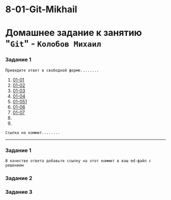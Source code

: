 # 8-01-Git-Mikhail
# Домашнее задание к занятию "`Git`" - `Колобов Михаил`
### Задание 1

`Приведите ответ в свободной форме........`

1. [01-01](https://github.com/Mikhail-2023/8-01-Git-Mikhail/blob/main/Скрины/01-01.PNG)
2. [01-02](https://github.com/Mikhail-2023/8-01-Git-Mikhail/blob/main/Скрины/01-02.PNG)
3. [01-03](https://github.com/Mikhail-2023/8-01-Git-Mikhail/blob/main/Скрины/01-03.PNG)
4. [01-04](https://github.com/Mikhail-2023/8-01-Git-Mikhail/blob/main/Скрины/01-04.PNG)
5. [01-051](https://github.com/Mikhail-2023/8-01-Git-Mikhail/blob/main/Скрины/01-05.PNG)
6. [01-06](https://github.com/Mikhail-2023/8-01-Git-Mikhail/blob/main/Скрины/01-06.PNG)
7. [01-07](https://github.com/Mikhail-2023/8-01-Git-Mikhail/blob/main/Скрины/01-07.PNG)
8. 
9. 

`Ссылка на коммит........`

---

### Задание 1

`В качестве ответа добавьте ссылку на этот коммит в ваш md-файл с решением`

### Задание 2

### Задание 3
